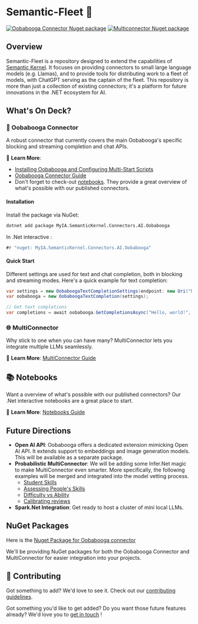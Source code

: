 ﻿# Semantic-Fleet 🚀

[![Oobabooga Connector Nuget package](https://img.shields.io/nuget/vpre/MyIA.SemanticKernel.Connectors.AI.Oobabooga?label=nuget%20Oobabooga%20Connector)](https://www.nuget.org/packages/MyIA.SemanticKernel.Connectors.AI.Oobabooga/)
[![Multiconnector Nuget package](https://img.shields.io/nuget/vpre/MyIA.SemanticKernel.Connectors.AI.MultiConnector?label=nuget%20MultiConnector)](https://www.nuget.org/packages/MyIA.SemanticKernel.Connectors.AI.MultiConnector/)

## Overview

Semantic-Fleet is a repository designed to extend the capabilities of [Semantic Kernel](https://github.com/microsoft/semantic-kernel). It focuses on providing connectors to small large language models (e.g. Llamas), and to provide tools for distributing work to a fleet of models, with ChatGPT serving as the captain of the fleet. This repository is more than just a collection of existing connectors; it's a platform for future innovations in the .NET ecosystem for AI.

## What's On Deck?

### 🤖 Oobabooga Connector

A robust connector that currently covers the main Oobabooga's specific blocking and streaming completion and chat APIs. 

📖 **Learn More**: 
- [Installing Oobabooga and Configuring Multi-Start Scripts](./docs/OOBABOOGA.md)
- [Oobabooga Connector Guide](./dotnet/src/Connectors/Connectors.AI.Oobabooga/README.md)
- Don't forget to check-out [notebooks](./dotnet/notebooks/README.md). They provide a great overview of what's possible with our published connectors.

#### Installation

Install the package via NuGet:

```bash
dotnet add package MyIA.SemanticKernel.Connectors.AI.Oobabooga
```

In .Net interactive :

```csharp
#r "nuget: MyIA.SemanticKernel.Connectors.AI.Oobabooga"
```


#### Quick Start

Different settings are used for text and chat completion, both in blocking and streaming modes. Here's a quick example for text completion:

```csharp
var settings = new OobaboogaTextCompletionSettings(endpoint: new Uri("http://localhost/"),  blockingPort: 5000, streamingPort: 5005);
var oobabooga = new OobaboogaTextCompletion(settings);

// Get text completions
var completions = await oobabooga.GetCompletionsAsync("Hello, world!", new CompleteRequestSettings());
```

### 🌐 MultiConnector
 
Why stick to one when you can have many? MultiConnector lets you integrate multiple LLMs seamlessly.

📖 **Learn More**: [MultiConnector Guide](./dotnet/src/IntegrationTests/Connectors/MultiConnector/README.md)


## 📚 Notebooks

Want a overview of what's possible with our published connectors? 
Our .Net interactive notebooks are a great place to start.

📖 **Learn More**: [Notebooks Guide](./dotnet/notebooks/README.md)

## Future Directions

- **Open AI API**: Oobabooga offers a dedicated extension mimicking Open AI API. It extends support to embeddings and image generation models. This will be available as a separate package.
- **Probabilistic MultiConnector**: We will be adding some Infer.Net magic to make MultiConnector even smarter. More specifically, the following examples will be merged and integrated into the model vetting process.
   - [Student Skills](https://dotnet.github.io/infer/userguide/Student%20skills.html)
   - [Assessing People's Skills](https://mbmlbook.com/LearningSkills.html)
   - [Difficulty vs Ability](https://dotnet.github.io/infer/userguide/Difficulty%20versus%20ability.html)
   - [Calibrating reviews](https://dotnet.github.io/infer/userguide/Calibrating%20reviews%20of%20conference%20submissions.html)  
- **Spark.Net Integration**: Get ready to host a cluster of mini local LLMs.

## NuGet Packages 

Here is the [Nuget Package for Oobabooga connector](https://www.nuget.org/packages/MyIA.SemanticKernel.Connectors.AI.Oobabooga/)

We'll be providing NuGet packages for both the Oobabooga Connector and MultiConnector for easier integration into your projects.

## 🤝 Contributing

Got something to add? We'd love to see it. Check out our [contributing guidelines](./CONTRIBUTING.md).

Got something you'd like to get added? Do you want those future features already? We'd love you to [get in touch](https://github.com/MyIntelligenceAgency) !

